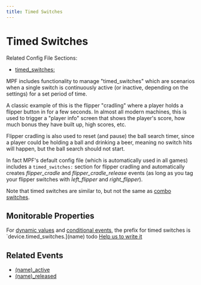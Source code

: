 ```yaml
---
title: Timed Switches
---
```


# Timed Switches


Related Config File Sections:

* [timed_switches:](../config/timed_switches.md)

MPF includes functionality to manage "timed_switches" which are
scenarios when a single switch is continuously active (or inactive,
depending on the settings) for a set period of time.

A classic example of this is the flipper "cradling" where a player
holds a flipper button in for a few seconds. In almost all modern
machines, this is used to trigger a "player info" screen that shows
the player's score, how much bonus they have built up, high scores,
etc.

Flipper cradling is also used to reset (and pause) the ball search
timer, since a player could be holding a ball and drinking a beer,
meaning no switch hits will happen, but the ball search should not
start.

In fact MPF's default config file (which is automatically used in all
games) includes a `timed_switches:` section for flipper cradling and
automatically creates *flipper_cradle* and *flipper_cradle_release*
events (as long as you tag your flipper switches with *left_flipper* and
*right_flipper*).

Note that timed switches are similar to, but not the same as
[combo switches](combo_switches.md).

## Monitorable Properties

For
[dynamic values](../config/instructions/dynamic_values.md) and
[conditional events](../events/overview/conditional.md), the prefix for timed switches is
`device.timed_switches.](name) todo
[Help us to write it](../about/help.md)

## Related Events

* [(name)_active](../events/timed_switch_active.md)
* [(name)_released](../events/timed_switch_released.md)
